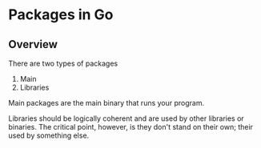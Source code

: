 # Packages in Go

## Overview
There are two types of packages
1. Main
2. Libraries

Main packages are the main binary that runs your program.

Libraries should be logically coherent and are used by other libraries or binaries. The critical point, however, is they don't stand on their own; their used by something else.
